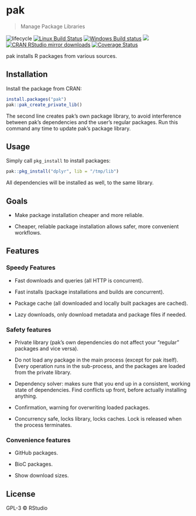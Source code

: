 
<!-- README.md is generated from README.Rmd. Please edit that file -->

# pak

> Manage Package
Libraries

<!-- badges: start -->

![lifecycle](https://img.shields.io/badge/lifecycle-experimental-orange.svg)
[![Linux Build
Status](https://travis-ci.org/r-lib/pak.svg?branch=master)](https://travis-ci.org/r-lib/pak)
[![Windows Build
status](https://ci.appveyor.com/api/projects/status/4sir94ye38nwgxpx/branch/master?svg=true)](https://ci.appveyor.com/project/gaborcsardi/pak)
[![](https://www.r-pkg.org/badges/version/pak)](https://cran.r-project.org/package=pak)
[![CRAN RStudio mirror
downloads](https://cranlogs.r-pkg.org/badges/pak)](https://www.r-pkg.org/pkg/pak)
[![Coverage
Status](https://img.shields.io/codecov/c/github/r-lib/pak/master.svg)](https://codecov.io/github/r-lib/pak?branch=master)
<!-- badges: end -->

pak installs R packages from various sources.

## Installation

Install the package from CRAN:

``` r
install.packages("pak")
pak::pak_create_private_lib()
```

The second line creates pak’s own package library, to avoid interference
between pak’s dependencies and the user’s regular packages. Run this
command any time to update pak’s package library.

## Usage

Simply call `pkg_install` to install packages:

``` r
pak::pkg_install("dplyr", lib = "/tmp/lib")
```

All dependencies will be installed as well, to the same library.

## Goals

  - Make package installation cheaper and more reliable.

  - Cheaper, reliable package installation allows safer, more convenient
    workflows.

## Features

### Speedy Features

  - Fast downloads and queries (all HTTP is concurrent).

  - Fast installs (package installations and builds are concurrent).

  - Package cache (all downloaded and locally built packages are
    cached).

  - Lazy downloads, only download metadata and package files if needed.

### Safety features

  - Private library (pak’s own dependencies do not affect your “regular”
    packages and vice versa).

  - Do not load any package in the main process (except for pak itself).
    Every operation runs in the sub-process, and the packages are loaded
    from the private library.

  - Dependency solver: makes sure that you end up in a consistent,
    working state of dependencies. Find conflicts up front, before
    actually installing anything.

  - Confirmation, warning for overwriting loaded packages.

  - Concurrency safe, locks library, locks caches. Lock is released when
    the process terminates.

### Convenience features

  - GitHub packages.

  - BioC packages.

  - Show download sizes.

## License

GPL-3 © RStudio
